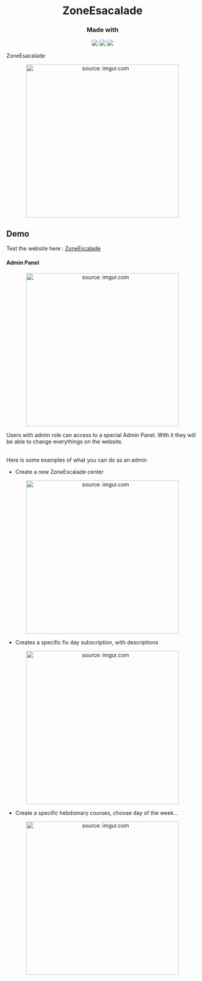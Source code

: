 <h1 align="center">ZoneEsacalade</h1>

<h3 align="center">Made with</h3>
<p align="center">
  <img src="https://img.shields.io/badge/Ruby_on_Rails-CC0000?style=for-the-badge&logo=ruby-on-rails&logoColor=white" />
  <img src="	https://img.shields.io/badge/PostgreSQL-316192?style=for-the-badge&logo=postgresql&logoColor=white" />
  
  <img src="https://img.shields.io/badge/Amazon_AWS-FF9900?style=for-the-badge&logo=amazonaws&logoColor=white" />
</p>
ZoneEsacalade</h1 is a webapplication made for the owners of ZoneEsacaladeGroup./h1>

<p align="center">
<a href="https://imgur.com/klqmmVz"><img src="https://i.imgur.com/klqmmVz.jpg" title="source: imgur.com", width="400" /></a>
</p>

<h2> Demo </h2>

Test the website here : [ZoneEscalade](https://zoneescalade.fly.dev/)

<h4>Admin Panel</h4>
<p align="center">
<a href="https://imgur.com/39XYp4C"><img src="https://i.imgur.com/39XYp4C.gif" title="source: imgur.com" width="400"/></a>
</p>
Users with admin role can access to a special Admin Panel. With it they will be able to change everythings on the website. <br /><br />



Here is some examples of what you can do as an admin

- Create a new ZoneEscalade center
<p align="center">
<a href="https://imgur.com/IUftzEZ"><img src="https://i.imgur.com/IUftzEZ.gif" title="source: imgur.com", width="400" /></a>
</p>

- Creates a specific fix day subscription, with descriptions
<p align="center">
<a href="https://imgur.com/l4bN3y8"><img src="https://i.imgur.com/l4bN3y8.gif" title="source: imgur.com" width="400" /></a>
</p>

- Create a specific hebdomary courses, choose day of the week...
<p align="center">
<a href="https://imgur.com/6V4vJcm"><img src="https://i.imgur.com/6V4vJcm.gif" title="source: imgur.com" width="400" /></a>
</p>

